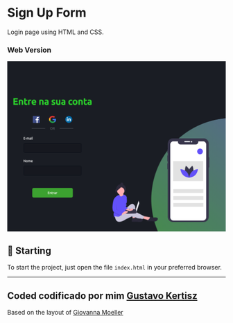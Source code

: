 
# Sign Up Form

Login page using HTML and CSS.<br />

### Web Version
<img src="./assets/final.png" alt="Web Version"/>

## 🚀 Starting

To start the project, just open the file `index.html` in your preferred browser.

---
Coded codificado por mim [Gustavo Kertisz](https://github.com/kertisz)
---
Based on the layout of [Giovanna Moeller](https://github.com/giovannamoeller)

